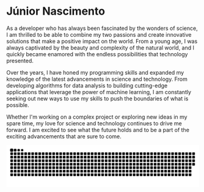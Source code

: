 # Júnior Nascimento

As a developer who has always been fascinated by the wonders of science, I am thrilled to be able to combine my two passions and create innovative solutions that make a positive impact on the world. From a young age, I was always captivated by the beauty and complexity of the natural world, and I quickly became enamored with the endless possibilities that technology presented.

Over the years, I have honed my programming skills and expanded my knowledge of the latest advancements in science and technology. From developing algorithms for data analysis to building cutting-edge applications that leverage the power of machine learning, I am constantly seeking out new ways to use my skills to push the boundaries of what is possible.

Whether I'm working on a complex project or exploring new ideas in my spare time, my love for science and technology continues to drive me forward. I am excited to see what the future holds and to be a part of the exciting advancements that are sure to come.
 
<picture>
  <source media="(prefers-color-scheme: dark)" srcset="https://raw.githubusercontent.com/Krymancer/Krymancer/output/github-contribution-grid-snake-dark.svg" />
  <source media="(prefers-color-scheme: light)" srcset="https://raw.githubusercontent.com/Krymancer/Krymancer/output/github-contribution-grid-snake.svg" />
  <img alt="github-snake" src="https://raw.githubusercontent.com/Krymancer/Krymancer/output/github-contribution-grid-snake.svg" />
</picture>
